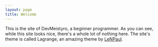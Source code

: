 ```yaml
---
layout: page
title: Welcome
---
```


This is the site of DevMeistyro, a beginner programmer. As you can see, while this site looks nice, there's a whole lot of nothing here. The site's theme is called Lagrange, an amazing theme by [LeNPaul](https://github.com/LeNPaul). 
